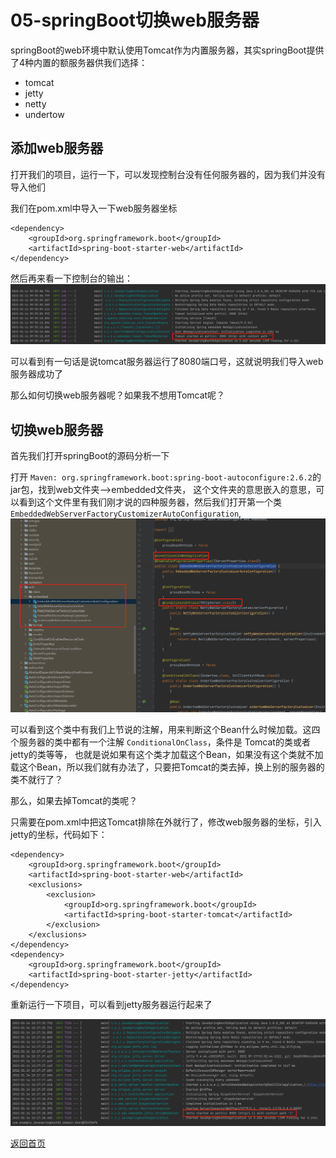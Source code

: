 # 05-springBoot切换web服务器

springBoot的web环境中默认使用Tomcat作为内置服务器，其实springBoot提供了4种内置的额服务器供我们选择：

- tomcat 
- jetty
- netty
- undertow

## 添加web服务器

打开我们的项目，运行一下，可以发现控制台没有任何服务器的，因为我们并没有导入他们

我们在pom.xml中导入一下web服务器坐标

```
<dependency>
    <groupId>org.springframework.boot</groupId>
    <artifactId>spring-boot-starter-web</artifactId>
</dependency>
```

然后再来看一下控制台的输出：
![img_1.png](img_1.png)

可以看到有一句话是说tomcat服务器运行了8080端口号，这就说明我们导入web服务器成功了

那么如何切换web服务器呢？如果我不想用Tomcat呢？

## 切换web服务器

首先我们打开springBoot的源码分析一下

打开 `Maven: org.springframework.boot:spring-boot-autoconfigure:2.6.2`的jar包，找到web文件夹-->embedded文件夹，
这个文件夹的意思嵌入的意思，可以看到这个文件里有我们刚才说的四种服务器，然后我们打开第一个类 `EmbeddedWebServerFactoryCustomizerAutoConfiguration`,
![img_2.png](img_2.png)

可以看到这个类中有我们上节说的注解，用来判断这个Bean什么时候加载。这四个服务器的类中都有一个注解 `ConditionalOnClass`，条件是 Tomcat的类或者jetty的类等等，
也就是说如果有这个类才加载这个Bean，如果没有这个类就不加载这个Bean，所以我们就有办法了，只要把Tomcat的类去掉，换上别的服务器的类不就行了？

那么，如果去掉Tomcat的类呢？

只需要在pom.xml中把这Tomcat排除在外就行了，修改web服务器的坐标，引入jetty的坐标，代码如下：

```
<dependency>
    <groupId>org.springframework.boot</groupId>
    <artifactId>spring-boot-starter-web</artifactId>
    <exclusions>
        <exclusion>
            <groupId>org.springframework.boot</groupId>
            <artifactId>spring-boot-starter-tomcat</artifactId>
        </exclusion>
    </exclusions>
</dependency>
<dependency>
    <groupId>org.springframework.boot</groupId>
    <artifactId>spring-boot-starter-jetty</artifactId>
</dependency>
```

重新运行一下项目，可以看到jetty服务器运行起来了

![img_3.png](img_3.png)





[返回首页](../README.md)